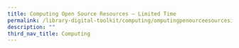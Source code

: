 ```yaml
---
title: Computing Open Source Resources – Limited Time
permalink: /library-digital-toolkit/computing/omputingpenourceesourcesimitedime/
description: ""
third_nav_title: Computing
---
```

